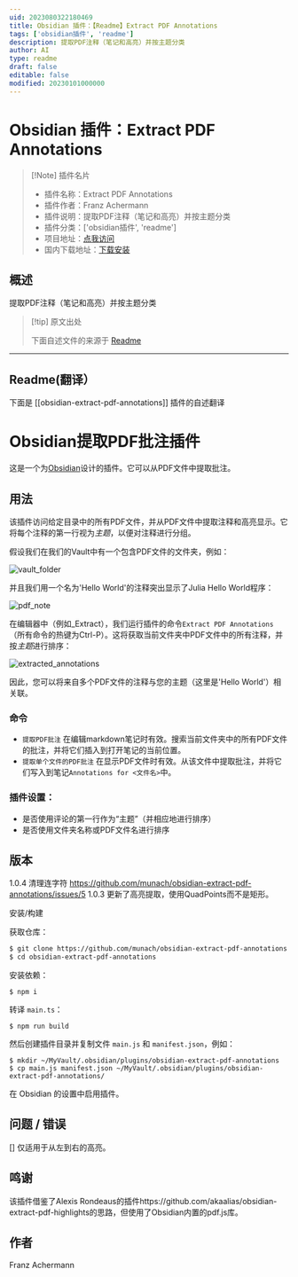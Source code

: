 ```yaml
---
uid: 2023080322180469
title: Obsidian 插件：【Readme】Extract PDF Annotations
tags: ['obsidian插件', 'readme']
description: 提取PDF注释（笔记和高亮）并按主题分类
author: AI
type: readme
draft: false
editable: false
modified: 20230101000000
---
```


# Obsidian 插件：Extract PDF Annotations

> [!Note] 插件名片
> - 插件名称：Extract PDF Annotations
> - 插件作者：Franz Achermann
> - 插件说明：提取PDF注释（笔记和高亮）并按主题分类
> - 插件分类：['obsidian插件', 'readme']
> - 项目地址：[点我访问](https://github.com/munach/obsidian-extract-pdf-annotations)
> - 国内下载地址：[下载安装](https://pkmer.cn/products/plugin/pluginMarket/?obsidian-extract-pdf-annotations)

## 概述

提取PDF注释（笔记和高亮）并按主题分类



> [!tip] 原文出处
> 
>下面自述文件的来源于 [Readme](https://ghproxy.net/https://raw.githubusercontent.com/munach/obsidian-extract-pdf-annotations/master/README.md)
> 

---

## Readme(翻译）

下面是 [[obsidian-extract-pdf-annotations]] 插件的自述翻译


# Obsidian提取PDF批注插件

这是一个为[Obsidian](https://obsidian.md)设计的插件。它可以从PDF文件中提取批注。

## 用法

该插件访问给定目录中的所有PDF文件，并从PDF文件中提取注释和高亮显示。它将每个注释的第一行视为*主题*，以便对注释进行分组。

假设我们在我们的Vault中有一个包含PDF文件的文件夹，例如：

![vault_folder](https://github.com/munach/obsidian-pdf-annotations/blob/master/img/vault_folder.jpg?raw=true)

并且我们用一个名为'Hello World'的注释突出显示了Julia Hello World程序：

![pdf_note](https://github.com/munach/obsidian-pdf-annotations/blob/master/img/pdf_note.jpg?raw=true)

在编辑器中（例如\_Extract），我们运行插件的命令`Extract PDF Annotations`（所有命令的热键为Ctrl-P）。这将获取当前文件夹中PDF文件中的所有注释，并按*主题*进行排序：

![extracted_annotations](https://github.com/munach/obsidian-pdf-annotations/blob/master/img/extracted_annotations.jpg?raw=true)

因此，您可以将来自多个PDF文件的注释与您的主题（这里是'Hello World'）相关联。

### 命令
* `提取PDF批注` 在编辑markdown笔记时有效。搜索当前文件夹中的所有PDF文件的批注，并将它们插入到打开笔记的当前位置。
* `提取单个文件的PDF批注` 在显示PDF文件时有效。从该文件中提取批注，并将它们写入到笔记`Annotations for <文件名>`中。

### 插件设置：

* 是否使用评论的第一行作为“主题”（并相应地进行排序）
* 是否使用文件夹名称或PDF文件名进行排序

## 版本

1.0.4 清理连字符 https://github.com/munach/obsidian-extract-pdf-annotations/issues/5
1.0.3 更新了高亮提取，使用QuadPoints而不是矩形。

安装/构建

获取仓库：
```bash
$ git clone https://github.com/munach/obsidian-extract-pdf-annotations.git
$ cd obsidian-extract-pdf-annotations
```
安装依赖：
```
$ npm i
```

转译 `main.ts`：
```
$ npm run build
```

然后创建插件目录并复制文件 `main.js` 和 `manifest.json`，例如：
```
$ mkdir ~/MyVault/.obsidian/plugins/obsidian-extract-pdf-annotations
$ cp main.js manifest.json ~/MyVault/.obsidian/plugins/obsidian-extract-pdf-annotations/
```

在 Obsidian 的设置中启用插件。

## 问题 / 错误

[] 仅适用于从左到右的高亮。

## 鸣谢

该插件借鉴了Alexis Rondeaus的插件https://github.com/akaalias/obsidian-extract-pdf-highlights的思路，但使用了Obsidian内置的pdf.js库。

## 作者

Franz Achermann



